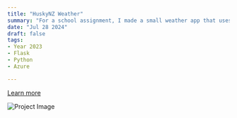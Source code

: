 ```yaml
---
title: "HuskyNZ Weather"
summary: "For a school assignment, I made a small weather app that uses Flask and OpenWeather to be slim and lean. I'm looking to do a complete rewrite soon."
date: "Jul 28 2024"
draft: false
tags:
- Year 2023
- Flask
- Python
- Azure

---
```


[Learn more](https://landing.husky.nz)

![Project Image](https://serv.serv.hnz.li/peter-port/Screenshot_20231020_153931.png)
